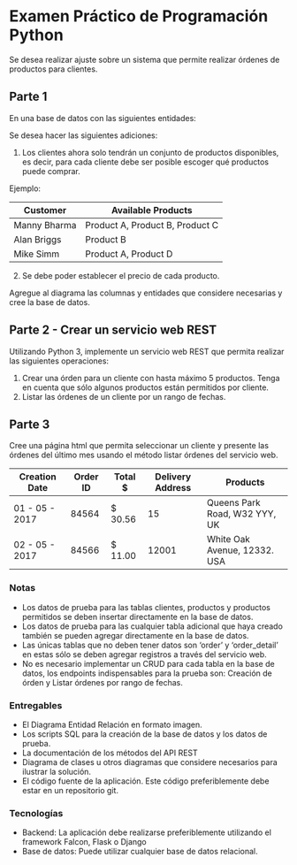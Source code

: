 # Examen Práctico de Programación Python

Se desea realizar ajuste sobre un sistema que permite realizar órdenes de productos para clientes.

## Parte 1

En una base de datos con las siguientes entidades:

Se desea hacer las siguientes adiciones:

1. Los clientes ahora solo tendrán un conjunto de productos disponibles, es decir, para cada cliente debe ser posible escoger qué productos puede comprar.

Ejemplo:

| Customer | Available Products |
| ------------- | ------------- |
| Manny Bharma | Product A, Product B, Product C |
| Alan Briggs | Product B |
| Mike Simm | Product A, Product D |

2. Se debe poder establecer el precio de cada producto.

Agregue al diagrama las columnas y entidades que considere necesarias y cree la base de datos.

## Parte 2 - Crear un servicio web REST

Utilizando Python 3, implemente un servicio web REST que permita realizar las siguientes operaciones:

1. Crear una órden para un cliente con hasta máximo 5 productos. Tenga en cuenta que sólo algunos productos están permitidos por cliente.
2. Listar las órdenes de un cliente por un rango de fechas.

## Parte 3

Cree una página html que permita seleccionar un cliente y presente las órdenes del
último mes usando el método listar órdenes del servicio web.

| Creation Date | Order ID | Total $ | Delivery Address | Products |
| ------------- | ------------- | ------------- | ------------- | ------------- |
| 01 - 05 - 2017 | 84564 | $ 30.56 | 15 | Queens Park Road, W32 YYY, UK | 2 x Product A, 1 x Product B |
| 02 - 05 - 2017 | 84566 | $ 11.00 | 12001 | White Oak Avenue, 12332. USA | 1 x Product C |

### Notas

- Los datos de prueba para las tablas clientes, productos y productos permitidos se deben insertar directamente en la base de datos.
- Los datos de prueba para las cualquier tabla adicional que haya creado también se pueden agregar directamente en la base de datos.
- Las únicas tablas que no deben tener datos son ‘order’ y ‘order_detail’ en estas sólo se deben agregar registros a través del servicio web.
- No es necesario implementar un CRUD para cada tabla en la base de datos, los endpoints indispensables para la prueba son: Creación de órden y Listar órdenes por rango de fechas.


### Entregables

- El Diagrama Entidad Relación en formato imagen.
- Los scripts SQL para la creación de la base de datos y los datos de prueba.
- La documentación de los métodos del API REST
- Diagrama de clases u otros diagramas que considere necesarios para ilustrar la solución.
- El código fuente de la aplicación. Este código preferiblemente debe estar en un repositorio git.


### Tecnologías

- Backend: La aplicación debe realizarse preferiblemente utilizando el framework Falcon, Flask o Django
- Base de datos: Puede utilizar cualquier base de datos relacional.
